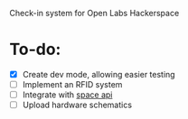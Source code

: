 Check-in system for Open Labs Hackerspace

# To-do: 

* [x] Create dev mode, allowing easier testing
* [ ] Implement an RFID system
* [ ] Integrate with [space api](https://spaceapi.io/)
* [ ] Upload hardware schematics
